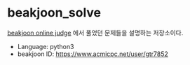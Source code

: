 # beakjoon_solve
[beakjoon online judge](https://www.acmicpc.net) 에서 풀었던 문제들을 설명하는 저장소이다.

* Language: python3
* beakjoon ID: https://www.acmicpc.net/user/gtr7852
